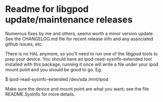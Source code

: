 # Readme for libgpod update/maintenance releases #

Numerous fixes by me and others, seems worth a minor version update.
See the CHANGELOG.md file for recent release info and any associated
github issues, etc.

There is no HAL anymore, so you'll need to run one of the libgpod tools
to prep your device. You should have an ipod-read-sysinfo-extended tool
installed with this package, running it once will write a file under your
ipod mount point and you should be good to go.  Eg:

  $ ipod-read-sysinfo-extended /dev/sda /mnt/ipod

Make sure the device and mount point are what you want; see the file
README.SysInfo for more details.


